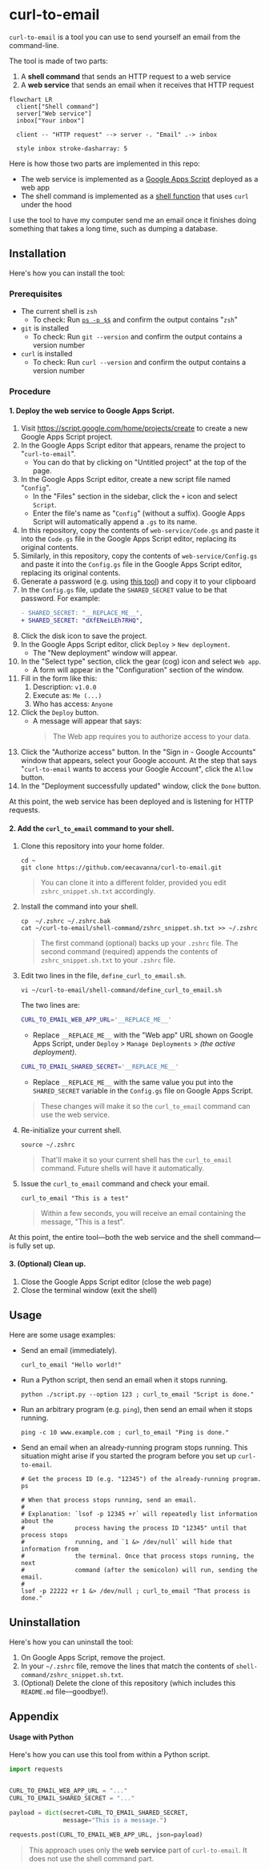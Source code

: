 # curl-to-email

`curl-to-email` is a tool you can use to send yourself an email from the command-line.

The tool is made of two parts:

1. A **shell command** that sends an HTTP request to a web service
2. A **web service** that sends an email when it receives that HTTP request

```mermaid
flowchart LR
  client["Shell command"]
  server["Web service"]
  inbox["Your inbox"]

  client -- "HTTP request" --> server -. "Email" .-> inbox

  style inbox stroke-dasharray: 5
```

Here is how those two parts are implemented in this repo:

- The web service is implemented as a [Google Apps Script](https://www.google.com/script/start/) deployed as a web app
- The shell command is implemented as a [shell function](https://github.com/rothgar/mastering-zsh/blob/master/docs/helpers/functions.md) that uses `curl` under the hood

I use the tool to have my computer send me an email once it finishes doing something that takes a long time, such as dumping a database.

## Installation

Here's how you can install the tool:

### Prerequisites

- The current shell is `zsh`
    - To check: Run [`ps -p $$`](https://askubuntu.com/a/590903) and confirm the output contains "`zsh`"
- `git` is installed
    - To check: Run `git --version` and confirm the output contains a version number
- `curl` is installed
    - To check: Run `curl --version` and confirm the output contains a version number

### Procedure

#### 1. Deploy the web service to Google Apps Script.

1. Visit https://script.google.com/home/projects/create to create a new Google Apps Script project.
1. In the Google Apps Script editor that appears, rename the project to "`curl-to-email`".
    - You can do that by clicking on "Untitled project" at the top of the page.
1. In the Google Apps Script editor, create a new script file named "`Config`".
    - In the "Files" section in the sidebar, click the `+` icon and select `Script`.
    - Enter the file's name as "`Config`" (without a suffix). Google Apps Script will automatically append a `.gs` to its name.
1. In this repository, copy the contents of `web-service/Code.gs` and paste it into the `Code.gs` file in the Google Apps Script editor, replacing its original contents.
1. Similarly, in this repository, copy the contents of `web-service/Config.gs` and paste it into the `Config.gs` file in the Google Apps Script editor, replacing its original contents.
1. Generate a password (e.g. using [this tool](https://bitwarden.com/password-generator/)) and copy it to your clipboard
1. In the `Config.gs` file, update the `SHARED_SECRET` value to be that password. For example:
   ```diff
   - SHARED_SECRET: "__REPLACE_ME__",
   + SHARED_SECRET: "dXfENeiLEh7RHQ",
   ```
1. Click the disk icon to save the project.
1. In the Google Apps Script editor, click `Deploy` > `New deployment`.
    - The "New deployment" window will appear.
1. In the "Select type" section, click the gear (cog) icon and select `Web app`.
    - A form will appear in the "Configuration" section of the window.
1. Fill in the form like this:
    1. Description: `v1.0.0`
    1. Execute as: `Me (...)`
    1. Who has access: `Anyone`
1. Click the `Deploy` button.
    - A message will appear that says:
      > The Web app requires you to authorize access to your data.
1. Click the "Authorize access" button. In the "Sign in - Google Accounts" window that appears, select your Google account. At the step that says "`curl-to-email` wants to access your Google Account", click the `Allow` button.
1. In the "Deployment successfully updated" window, click the `Done` button.

At this point, the web service has been deployed and is listening for HTTP requests.

#### 2. Add the `curl_to_email` command to your shell.

1. Clone this repository into your home folder.
    ```shell
    cd ~
    git clone https://github.com/eecavanna/curl-to-email.git
    ```
    > You can clone it into a different folder, provided you edit `zshrc_snippet.sh.txt` accordingly.
1. Install the command into your shell.
    ```shell
    cp  ~/.zshrc ~/.zshrc.bak
    cat ~/curl-to-email/shell-command/zshrc_snippet.sh.txt >> ~/.zshrc
    ```
    > The first command (optional) backs up your `.zshrc` file. The second command (required) appends the contents of `zshrc_snippet.sh.txt` to your `.zshrc` file.
1. Edit two lines in the file, `define_curl_to_email.sh`.
    ```shell
    vi ~/curl-to-email/shell-command/define_curl_to_email.sh
    ```
    The two lines are:
    ```sh
    CURL_TO_EMAIL_WEB_APP_URL='__REPLACE_ME__'
    ```
    - Replace `__REPLACE_ME__` with the "Web app" URL shown on Google Apps Script, under `Deploy` > `Manage Deployments` > _(the active deployment)_.
    ```sh
    CURL_TO_EMAIL_SHARED_SECRET='__REPLACE_ME__'
    ```
    - Replace `__REPLACE_ME__` with the same value you put into the `SHARED_SECRET` variable in the `Config.gs` file on Google Apps Script.
    > These changes will make it so the `curl_to_email` command can use the web service.
1. Re-initialize your current shell.
    ```shell
    source ~/.zshrc
    ```
    > That'll make it so your current shell has the `curl_to_email` command. Future shells will have it automatically.
1. Issue the `curl_to_email` command and check your email.
    ```shell
    curl_to_email "This is a test"
    ```
    > Within a few seconds, you will receive an email containing the message, "This is a test".

At this point, the entire tool—both the web service and the shell command—is fully set up.

#### 3. (Optional) Clean up.

1. Close the Google Apps Script editor (close the web page)
1. Close the terminal window (exit the shell)

## Usage

Here are some usage examples:

- Send an email (immediately).
  ```shell
  curl_to_email "Hello world!"
  ```
- Run a Python script, then send an email when it stops running.
  ```shell
  python ./script.py --option 123 ; curl_to_email "Script is done."
  ```
- Run an arbitrary program (e.g. `ping`), then send an email when it stops running.
  ```shell
  ping -c 10 www.example.com ; curl_to_email "Ping is done."
  ```
- Send an email when an already-running program stops running. This situation might arise if you started the program before you set up `curl-to-email`.
  ```shell
  # Get the process ID (e.g. "12345") of the already-running program.
  ps
  
  # When that process stops running, send an email.
  #
  # Explanation: `lsof -p 12345 +r` will repeatedly list information about the
  #              process having the process ID "12345" until that process stops
  #              running, and `1 &> /dev/null` will hide that information from
  #              the terminal. Once that process stops running, the next
  #              command (after the semicolon) will run, sending the email.
  #              
  lsof -p 22222 +r 1 &> /dev/null ; curl_to_email "That process is done."
  ```

## Uninstallation

Here's how you can uninstall the tool:

1. On Google Apps Script, remove the project.
1. In your `~/.zshrc` file, remove the lines that match the contents of `shell-command/zshrc_snippet.sh.txt`.
1. (Optional) Delete the clone of this repository (which includes this `README.md` file—goodbye!).

## Appendix

#### Usage with Python

Here's how you can use this tool from within a Python script.

```py
import requests


CURL_TO_EMAIL_WEB_APP_URL = "..."
CURL_TO_EMAIL_SHARED_SECRET = "..."

payload = dict(secret=CURL_TO_EMAIL_SHARED_SECRET,
               message="This is a message.")

requests.post(CURL_TO_EMAIL_WEB_APP_URL, json=payload)
```

> This approach uses only the **web service** part of `curl-to-email`. It does not use the shell command part.
